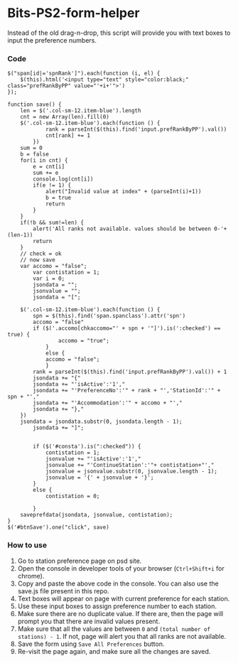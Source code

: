 # Bits-PS2-form-helper

Instead of the old drag-n-drop, this script will provide you with text boxes to input the preference numbers.

### Code
```
$("span[id|='spnRank']").each(function (i, el) {
	$(this).html('<input type="text" style="color:black;" class="prefRankByPP" value="'+i+'">')
});

function save() {
	len = $('.col-sm-12.item-blue').length
	cnt = new Array(len).fill(0)
	$('.col-sm-12.item-blue').each(function () {
			rank = parseInt($(this).find('input.prefRankByPP').val())
			cnt[rank] += 1
		})
	sum = 0
	b = false
	for(i in cnt) {
		e = cnt[i]
		sum += e
		console.log(cnt[i])
		if(e != 1) {
			alert("Invalid value at index" + (parseInt(i)+1))
			b = true
			return
	    }
	}
	if(!b && sum!=len) {
		alert('All ranks not available. values should be between 0-'+(len-1))
		return
	}
	// check = ok
	// now save
	var accomo = "false";
		var contistation = 1;
		var i = 0;
		jsondata = "";
		jsonvalue = "";
		jsondata = "[";

	$('.col-sm-12.item-blue').each(function () {
		spn = $(this).find('span.spanclass').attr('spn')
		accomo = "false"
		if ($('.accomo[chkaccomo="' + spn + '"]').is(':checked') == true) {
	    		accomo = "true";
	    	}
	    	else {
			accomo = "false";
	    	}
		rank = parseInt($(this).find('input.prefRankByPP').val()) + 1
		jsondata += "{"
		jsondata += "'isActive':'1',"
		jsondata += "'PreferenceNo':'" + rank + "','StationId':'" + spn + "',"
		jsondata += "'Accommodation':'" + accomo + "',"
		jsondata += "},"
	})
	jsondata = jsondata.substr(0, jsondata.length - 1);
		jsondata += "]";


		if ($('#consta').is(":checked")) {
		    contistation = 1;
		    jsonvalue += "'isActive':'1',"
		    jsonvalue += "'ContinueStation':'"+ contistation+"',"
		    jsonvalue = jsonvalue.substr(0, jsonvalue.length - 1);
		    jsonvalue = '{' + jsonvalue + '}';
		}
		else {
		    contistation = 0;

		}
	saveprefdata(jsondata, jsonvalue, contistation);
}
$('#btnSave').one("click", save)
```

### How to use
  1. Go to station preference page on psd site.
  1. Open the console in developer tools of your browser (`Ctrl+Shift+i` for chrome).
  1. Copy and paste the above code in the console. You can also use the save.js file present in this repo.
  1. Text boxes will appear on page with current preference for each station.
  1. Use these input boxes to assign preference number to each station.
  1. Make sure there are no duplicate value. If there are, then the page will prompt you that there are 
      invalid values present.
  1. Make sure that all the values are between `0` and `(total number of stations) - 1`. If not, page will alert you
      that all ranks are not available.
  1. Save the form using `Save All Preferences` button.
  1. Re-visit the page again, and make sure all the changes are saved.
